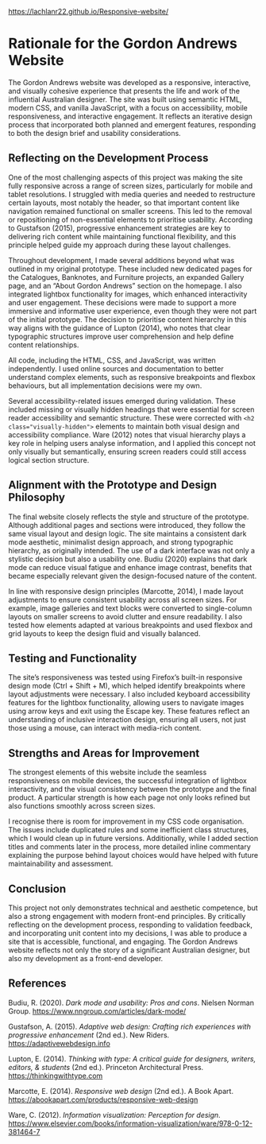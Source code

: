 https://lachlanr22.github.io/Responsive-website/

# Rationale for the Gordon Andrews Website

The Gordon Andrews website was developed as a responsive, interactive, and visually cohesive experience that presents the life and work of the influential Australian designer. The site was built using semantic HTML, modern CSS, and vanilla JavaScript, with a focus on accessibility, mobile responsiveness, and interactive engagement. It reflects an iterative design process that incorporated both planned and emergent features, responding to both the design brief and usability considerations.

## Reflecting on the Development Process

One of the most challenging aspects of this project was making the site fully responsive across a range of screen sizes, particularly for mobile and tablet resolutions. I struggled with media queries and needed to restructure certain layouts, most notably the header, so that important content like navigation remained functional on smaller screens. This led to the removal or repositioning of non-essential elements to prioritise usability. According to Gustafson (2015), progressive enhancement strategies are key to delivering rich content while maintaining functional flexibility, and this principle helped guide my approach during these layout challenges.

Throughout development, I made several additions beyond what was outlined in my original prototype. These included new dedicated pages for the Catalogues, Banknotes, and Furniture projects, an expanded Gallery page, and an “About Gordon Andrews” section on the homepage. I also integrated lightbox functionality for images, which enhanced interactivity and user engagement. These decisions were made to support a more immersive and informative user experience, even though they were not part of the initial prototype. The decision to prioritise content hierarchy in this way aligns with the guidance of Lupton (2014), who notes that clear typographic structures improve user comprehension and help define content relationships.

All code, including the HTML, CSS, and JavaScript, was written independently. I used online sources and documentation to better understand complex elements, such as responsive breakpoints and flexbox behaviours, but all implementation decisions were my own.

Several accessibility-related issues emerged during validation. These included missing or visually hidden headings that were essential for screen reader accessibility and semantic structure. These were corrected with `<h2 class="visually-hidden">` elements to maintain both visual design and accessibility compliance. Ware (2012) notes that visual hierarchy plays a key role in helping users analyse information, and I applied this concept not only visually but semantically, ensuring screen readers could still access logical section structure.

## Alignment with the Prototype and Design Philosophy

The final website closely reflects the style and structure of the prototype. Although additional pages and sections were introduced, they follow the same visual layout and design logic. The site maintains a consistent dark mode aesthetic, minimalist design approach, and strong typographic hierarchy, as originally intended. The use of a dark interface was not only a stylistic decision but also a usability one. Budiu (2020) explains that dark mode can reduce visual fatigue and enhance image contrast, benefits that became especially relevant given the design-focused nature of the content.

In line with responsive design principles (Marcotte, 2014), I made layout adjustments to ensure consistent usability across all screen sizes. For example, image galleries and text blocks were converted to single-column layouts on smaller screens to avoid clutter and ensure readability. I also tested how elements adapted at various breakpoints and used flexbox and grid layouts to keep the design fluid and visually balanced.

## Testing and Functionality

The site’s responsiveness was tested using Firefox’s built-in responsive design mode (Ctrl + Shift + M), which helped identify breakpoints where layout adjustments were necessary. I also included keyboard accessibility features for the lightbox functionality, allowing users to navigate images using arrow keys and exit using the Escape key. These features reflect an understanding of inclusive interaction design, ensuring all users, not just those using a mouse, can interact with media-rich content.

## Strengths and Areas for Improvement

The strongest elements of this website include the seamless responsiveness on mobile devices, the successful integration of lightbox interactivity, and the visual consistency between the prototype and the final product. A particular strength is how each page not only looks refined but also functions smoothly across screen sizes.

I recognise there is room for improvement in my CSS code organisation. The issues include duplicated rules and some inefficient class structures, which I would clean up in future versions. Additionally, while I added section titles and comments later in the process, more detailed inline commentary explaining the purpose behind layout choices would have helped with future maintainability and assessment.

## Conclusion

This project not only demonstrates technical and aesthetic competence, but also a strong engagement with modern front-end principles. By critically reflecting on the development process, responding to validation feedback, and incorporating unit content into my decisions, I was able to produce a site that is accessible, functional, and engaging. The Gordon Andrews website reflects not only the story of a significant Australian designer, but also my development as a front-end developer.

## References

Budiu, R. (2020). *Dark mode and usability: Pros and cons*. Nielsen Norman Group. https://www.nngroup.com/articles/dark-mode/

Gustafson, A. (2015). *Adaptive web design: Crafting rich experiences with progressive enhancement* (2nd ed.). New Riders. https://adaptivewebdesign.info

Lupton, E. (2014). *Thinking with type: A critical guide for designers, writers, editors, & students* (2nd ed.). Princeton Architectural Press. https://thinkingwithtype.com

Marcotte, E. (2014). *Responsive web design* (2nd ed.). A Book Apart. https://abookapart.com/products/responsive-web-design

Ware, C. (2012). *Information visualization: Perception for design*. https://www.elsevier.com/books/information-visualization/ware/978-0-12-381464-7
